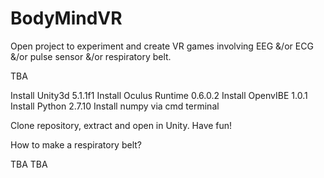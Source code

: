 # BodyMindVR
Open project to experiment and create VR games involving EEG &/or ECG &/or pulse sensor &/or respiratory belt.


TBA

Install Unity3d 5.1.1f1
Install Oculus Runtime 0.6.0.2
Install OpenvIBE 1.0.1 
Install Python 2.7.10
Install numpy via cmd terminal

Clone repository, extract and open in Unity.
Have fun!

How to make a respiratory belt? 

TBA
TBA

